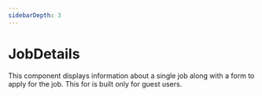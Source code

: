 ```yaml
---
sidebarDepth: 3
---
```


# JobDetails

This component displays information about a single job along with a form to apply for the job. This for is built only for guest users.
